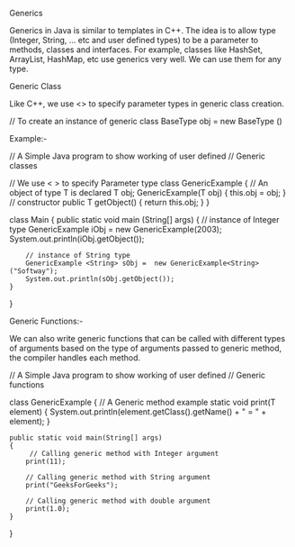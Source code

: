 Generics 

Generics in Java is similar to templates in C++. The idea is to allow type (Integer, String, … etc and user defined types) to 
be a parameter to methods, classes and interfaces. For example, classes like HashSet, ArrayList, HashMap, etc use generics very
well. We can use them for any type.

Generic Class

Like C++, we use <> to specify parameter types in generic class creation. 

// To create an instance of generic class 
BaseType <Type> obj = new BaseType <Type>()


Example:-

// A Simple Java program to show working of user defined 
// Generic classes 
   
// We use < > to specify Parameter type 
class GenericExample<T> 
{ 
    // An object of type T is declared 
    T obj; 
    GenericExample(T obj) {  this.obj = obj;  }  // constructor 
    public T getObject()  { return this.obj; } 
} 

class Main 
{ 
    public static void main (String[] args) 
    { 
        // instance of Integer type 
        GenericExample <Integer> iObj = new GenericExample<Integer>(2003); 
        System.out.println(iObj.getObject()); 
   
        // instance of String type 
        GenericExample <String> sObj =  new GenericExample<String>("Softway"); 
        System.out.println(sObj.getObject()); 
    } 
}


Generic Functions:-

We can also write generic functions that can be called with different types of arguments based on the type of arguments passed 
to generic method, the compiler handles each method.

// A Simple Java program to show working of user defined 
// Generic functions 
   
class GenericExample 
{ 
    // A Generic method example 
    static <T> void print(T element)
    { 
        System.out.println(element.getClass().getName() + " = " + element); 
    } 
   
    public static void main(String[] args) 
    { 
         // Calling generic method with Integer argument 
        print(11); 
   
        // Calling generic method with String argument 
        print("GeeksForGeeks"); 
   
        // Calling generic method with double argument 
        print(1.0); 
    } 
}
